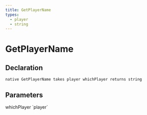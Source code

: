 ```yaml
---
title: GetPlayerName
types:
  - player
  - string
---
```


# GetPlayerName

## Declaration

```
native GetPlayerName takes player whichPlayer returns string
```

## Parameters
<dl>
  <dt>whichPlayer `player`</dt>
  <dd></dd>
</dl>